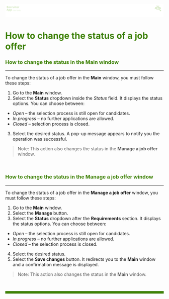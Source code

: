 ![banner](/.attachments/peque.png)


# <span style="color:#3C8000">How to change the status of a job offer</span>

### <span style="color:#3C8000">How to change the status in the Main window</span>
___

To change the status of a job offer in the **Main** window, you must follow these steps:
1. Go to the **Main** window.
1. Select the **Status** dropdown inside the _Status_ field. It displays the status options. You can choose between:
- _Open_ – the selection process is still open for candidates.
- _In progress_ – no further applications are allowed. 
- _Closed_ – selection process is closed.

3. Select the desired status. A pop-up message appears to notify you the operation was successful.


>Note: This action also changes the status in the **Manage a job offer** window.


<br>

### <span style="color:#3C8000">How to change the status in the Manage a job offer window</span>
----

To change the status of a job offer in the **Manage a job offer** window, you must follow these steps:
1. Go to the **Main** window.
1. Select the **Manage** button.
1. Select the **Status** dropdown after the **Requirements** section. It displays the status options. You can choose between:
- _Open_ – the selection process is still open for candidates.
- _In progress_ – no further applications are allowed. 
- _Closed_ – the selection process is closed.

4. Select the desired status. 
5. Select the **Save changes** button. It redirects you to the **Main** window and a confirmation message is displayed.

>Note: This action also changes the status in the **Main** window.

<br>
<hr style="height:8px;background-color:#3C8000">

